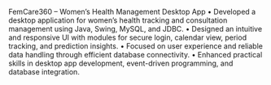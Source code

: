 FemCare360 – Women’s Health Management Desktop App
•	Developed a desktop application for women’s health tracking and consultation management using Java, Swing, MySQL, and JDBC.
•	Designed an intuitive and responsive UI with modules for secure login, calendar view, period tracking, and prediction insights.
•	Focused on user experience and reliable data handling through efficient database connectivity.
•	Enhanced practical skills in desktop app development, event-driven programming, and database integration.
